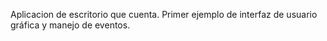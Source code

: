 Aplicacion de escritorio que cuenta. Primer ejemplo de interfaz de usuario gráfica y manejo de eventos.
